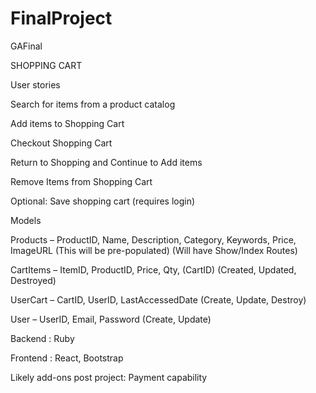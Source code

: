 # FinalProject
GAFinal

SHOPPING CART

User stories

Search for items from a product catalog

Add items to Shopping Cart

Checkout Shopping Cart

Return to Shopping and Continue to Add items

Remove Items from Shopping Cart

Optional: Save shopping cart (requires login)




Models


Products – ProductID, Name, Description, Category, Keywords, Price, ImageURL 
(This will be pre-populated) (Will have Show/Index Routes)

CartItems  – ItemID, ProductID, Price, Qty, (CartID) (Created, Updated, Destroyed)

UserCart – CartID, UserID, LastAccessedDate (Create, Update, Destroy)

User – UserID, Email, Password (Create, Update)


Backend : Ruby

Frontend : React, Bootstrap

Likely add-ons post project: 
Payment capability




